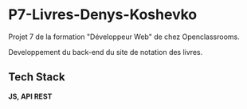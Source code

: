 # P7-Livres-Denys-Koshevko

Projet 7 de la formation "Développeur Web" de chez Openclassrooms.

Developpement du back-end du site de notation des livres.

## Tech Stack

**JS, API REST** 
